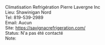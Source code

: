 Climatisation Refrigération Pierre Lavergne Inc  
Lieu: Shawinigan Nord  
Tel: 819-539-2989  
Email: Aucun  
Site: https://savignacrefrigeration.com/  
Status: N'a pas été contacté  
Note:  